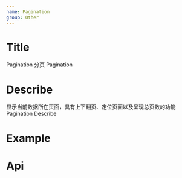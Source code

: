 ```yaml
---
name: Pagination
group: Other
---
```


# Title

Pagination 分页
Pagination

# Describe

显示当前数据所在页面，具有上下翻页、定位页面以及呈现总页数的功能
Pagination Describe

# Example

# Api
